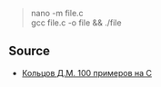 > nano -m file.c  
> gcc file.c -o file && ./file

## Source
* [Кольцов Д.М. 100 примеров на С](https://www.twirpx.com/file/2384255/)
